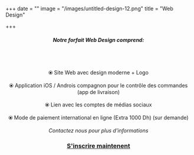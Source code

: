 +++
date = ""
image = "/images/untitled-design-12.png"
title = "Web Design"

+++
<h5 style="text-align:center;"><b>Notre forfait Web Design comprend:</b></h5><br><br><p style="text-align:center;">⦿ Site Web avec design moderne + Logo<br><br>⦿ Application iOS / Androis compagnon pour le contrôle des commandes (app de livraison)<br><br>⦿ Lien avec les comptes de médias sociaux<br><br>⦿ Mode de paiement international en ligne (Extra 1000 Dh) (sur demande)<br><br><i>Contactez nous pour plus d'informations</i></p>

<h3 style="text-align:center;"><a href="https://business-booster.netlify.app/fr/contact">S'inscrire maintenent</a></h3>